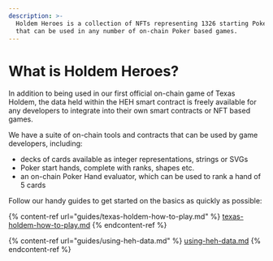 ```yaml
---
description: >-
  Holdem Heroes is a collection of NFTs representing 1326 starting Poker hands
  that can be used in any number of on-chain Poker based games.
---
```


# What is Holdem Heroes?

In addition to being used in our first official on-chain game of Texas Holdem, the data held within the HEH smart contract is freely available for any developers to integrate into their own smart contracts or NFT based games.

We have a suite of on-chain tools and contracts that can be used by game developers, including:

* decks of cards available as integer representations, strings or SVGs
* Poker start hands, complete with ranks, shapes etc.
* an on-chain Poker Hand evaluator, which can be used to rank a hand of 5 cards

Follow our handy guides to get started on the basics as quickly as possible:

{% content-ref url="guides/texas-holdem-how-to-play.md" %}
[texas-holdem-how-to-play.md](guides/texas-holdem-how-to-play.md)
{% endcontent-ref %}

{% content-ref url="guides/using-heh-data.md" %}
[using-heh-data.md](guides/using-heh-data.md)
{% endcontent-ref %}
